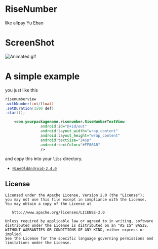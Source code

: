 RiseNumber
==========
like alipay Yu Ebao 

# ScreenShot
![Animated gif][1]

# A simple example

you just like this 

``` java
risenumberview
.withNumber(int/float)
.setDuration(1500 def)
.start();
```
```xml
    <com.yourpackagename.risenumber.RiseNumberTextView
                android:id="@+id/out"
                android:layout_width="wrap_content"
                android:layout_height="wrap_content"
                android:textSize="24sp"
                android:textColor="#FF80AB"
                />
```
and copy this into your `libs` directory.
-   [`NineOldAndroid-2.4.0`](https://github.com/daimajia/AndroidViewAnimations/releases/download/v1.0.6/NineOldAndroid-2.4.0.jar)



License
-----------



    Licensed under the Apache License, Version 2.0 (the "License");
    you may not use this file except in compliance with the License.
    You may obtain a copy of the License at

       http://www.apache.org/licenses/LICENSE-2.0

    Unless required by applicable law or agreed to in writing, software
    distributed under the License is distributed on an "AS IS" BASIS,
    WITHOUT WARRANTIES OR CONDITIONS OF ANY KIND, either express or implied.
    See the License for the specific language governing permissions and
    limitations under the License.


[1]: http://img1.ph.126.net/4KwTQuo_cyu6J0PD3F121Q==/6619077591397610077.gif
